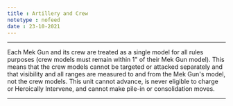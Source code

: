 ```yaml
---
title : Artillery and Crew
notetype : nofeed
date : 23-10-2021
---
```


---

Each Mek Gun and its crew are treated as a single model for all rules purposes (crew models must remain within 1" of their Mek Gun model). This means that the crew models cannot be targeted or attacked separately and that visibility and all ranges are measured to and from the Mek Gun's model, not the crew models. This unit cannot advance, is never eligible to charge or Heroically Intervene, and cannot make pile-in or consolidation moves.

---